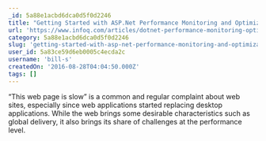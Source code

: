 ```yaml
---
_id: 5a88e1acbd6dca0d5f0d2246
title: "Getting Started with ASP.Net Performance Monitoring and Optimization"
url: 'https://www.infoq.com/articles/dotnet-performance-monitoring-optimization'
category: 5a88e1acbd6dca0d5f0d2246
slug: 'getting-started-with-asp-net-performance-monitoring-and-optimization'
user_id: 5a83ce59d6eb0005c4ecda2c
username: 'bill-s'
createdOn: '2016-08-28T04:04:50.000Z'
tags: []
---
```


“This web page is slow” is a common and regular complaint about web sites, especially since web applications started replacing desktop applications. While the web brings some desirable characteristics such as global delivery, it also brings its share of challenges at the performance level.

